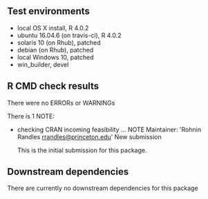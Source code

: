 ## Test environments
* local OS X install, R 4.0.2
* ubuntu 16.04.6 (on travis-ci), R 4.0.2
* solaris 10 (on Rhub), patched
* debian (on Rhub), patched
* local Windows 10, patched
* win_builder, devel

## R CMD check results
There were no ERRORs or WARNINGs

There is 1 NOTE:

* checking CRAN incoming feasibility ... NOTE
  Maintainer: 'Rohnin Randles <rrandles@princeton.edu>' 
  New submission
  
  This is the initial submission for this package.

## Downstream dependencies
There are currently no downstream dependencies for this package
